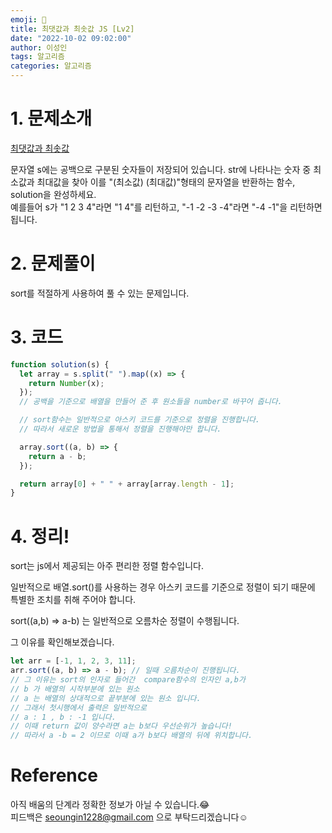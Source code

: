 ```yaml
---
emoji: 📖
title: 최댓값과 최솟값 JS [Lv2]
date: "2022-10-02 09:02:00"
author: 이성인
tags: 알고리즘
categories: 알고리즘
---
```


# 1. 문제소개

[최댓값과 최솟값](https://school.programmers.co.kr/learn/courses/30/lessons/12939)

문자열 s에는 공백으로 구분된 숫자들이 저장되어 있습니다. str에 나타나는 숫자 중 최소값과 최대값을 찾아 이를 "(최소값) (최대값)"형태의 문자열을 반환하는 함수, solution을 완성하세요.  
예를들어 s가 "1 2 3 4"라면 "1 4"를 리턴하고, "-1 -2 -3 -4"라면 "-4 -1"을 리턴하면 됩니다.

# 2. 문제풀이

sort를 적절하게 사용하여 풀 수 있는 문제입니다.

# 3. 코드

```js
function solution(s) {
  let array = s.split(" ").map((x) => {
    return Number(x);
  });
  // 공백을 기준으로 배열을 만들어 준 후 원소들을 number로 바꾸어 줍니다.

  // sort함수는 일반적으로 아스키 코드를 기준으로 정렬을 진행합니다.
  // 따라서 새로운 방법을 통해서 정렬을 진행해야만 합니다.

  array.sort((a, b) => {
    return a - b;
  });

  return array[0] + " " + array[array.length - 1];
}
```

# 4. 정리!

sort는 js에서 제공되는 아주 편리한 정렬 함수입니다.

일반적으로 배열.sort()를 사용하는 경우 아스키 코드를 기준으로 정렬이 되기 때문에 특별한 조치를 취해 주어야 합니다.

sort((a,b) => a-b) 는 일반적으로 오름차순 정렬이 수행됩니다.

그 이유를 확인해보겠습니다.

```js
let arr = [-1, 1, 2, 3, 11];
arr.sort((a, b) => a - b); // 일때 오름차순이 진행됩니다.
// 그 이유는 sort의 인자로 들어간  compare함수의 인자인 a,b가
// b 가 배열의 시작부분에 있는 원소
// a 는 배열의 상대적으로 끝부분에 있는 원소 입니다.
// 그래서 첫시행에서 출력은 일반적으로
// a : 1 , b : -1 입니다.
// 이때 return 값이 양수라면 a는 b보다 우선순위가 높습니다!
// 따라서 a -b = 2 이므로 이때 a가 b보다 배열의 뒤에 위치합니다.
```

# Reference

아직 배움의 단계라 정확한 정보가 아닐 수 있습니다.😂  
피드백은 seoungin1228@gmail.com 으로 부탁드리겠습니다☺️
